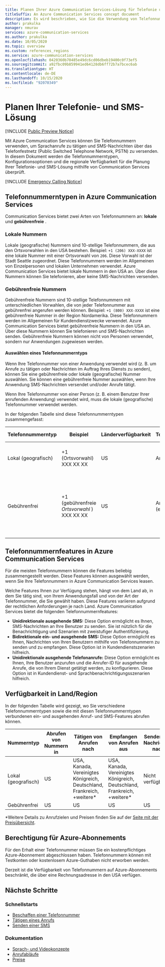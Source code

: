 ```yaml
---
title: Planen Ihrer Azure Communication Services-Lösung für Telefonie und SMS
titleSuffix: An Azure Communication Services concept document
description: Es wird beschrieben, wie Sie die Verwendung von Telefonnummern und der Telefoniefunktionen effektiv planen.
author: prakulka
manager: nmurav
services: azure-communication-services
ms.author: prakulka
ms.date: 10/05/2020
ms.topic: overview
ms.custom: references_regions
ms.service: azure-communication-services
ms.openlocfilehash: 0420360b70485e49dc6cd06dbeb19400c0f73ef5
ms.sourcegitcommit: a92fbc09b859941ed64128db6ff72b7a7bcec6ab
ms.translationtype: HT
ms.contentlocale: de-DE
ms.lasthandoff: 10/15/2020
ms.locfileid: "92070349"
---
```

# <a name="plan-your-telephony-and-sms-solution"></a>Planen Ihrer Telefonie- und SMS-Lösung

[!INCLUDE [Public Preview Notice](../../includes/public-preview-include.md)]


Mit Azure Communication Services können Sie Telefonnummern verwenden, um Sprachanrufe zu tätigen und SMS-Nachrichten über das Telefonfestnetz (Public Switched Telephone Network, PSTN) zu versenden. In diesem Dokument werden die Telefonnummerntypen, Konfigurationsoptionen und die regionale Verfügbarkeit für die Planung Ihrer Telefonie- und SMS-Lösung mithilfe von Communication Services überprüft.

[!INCLUDE [Emergency Calling Notice](../../includes/emergency-calling-notice-include.md)]


## <a name="phone-number-types-in-azure-communication-services"></a>Telefonnummerntypen in Azure Communication Services
 
Communication Services bietet zwei Arten von Telefonnummern an: **lokale** und **gebührenfreie** . 

### <a name="local-numbers"></a>Lokale Nummern
Lokale (geografische) Nummern sind 10-stellige Telefonnummern, die aus den Ortsvorwahlen in den USA bestehen. Beispiel: `+1 (206) XXX-XXXX` ist eine lokale Nummer mit einer Ortsvorwahl von `206`. Diese Vorwahl ist der Stadt Seattle zugeordnet. Diese Telefonnummern werden im Allgemeinen von Einzelpersonen und lokalen Unternehmen verwendet. Azure Communication Services bietet lokale Nummern in den USA an. Über diese Nummern können Sie telefonieren, aber keine SMS-Nachrichten versenden. 

### <a name="toll-free-numbers"></a>Gebührenfreie Nummern
Gebührenfreie Nummern sind 10-stellige Telefonnummern mit unterschiedlichen Vorwahlen, die von jeder Telefonnummer aus gebührenfrei angerufen werden können. Beispiel: `+1 (800) XXX-XXXX` ist eine gebührenfreie Nummer in der Region Nordamerika. Diese Telefonnummern werden im Allgemeinen für Kundendienstzwecke verwendet. Azure Communication Services bietet gebührenfreie Nummern in den USA an. Über diese Nummern können Sie telefonieren und SMS-Nachrichten senden. Gebührenfreie Nummern können nicht von Personen verwendet, sondern nur Anwendungen zugewiesen werden.

#### <a name="choosing-a-phone-number-type"></a>Auswählen eines Telefonnummerntyps

Wenn Ihre Telefonnummer von einer Anwendung verwendet wird (z. B. um Anrufe zu tätigen oder Nachrichten im Auftrag Ihres Diensts zu senden), können Sie eine gebührenfreie oder lokale (geografische) Nummer auswählen. Sie können eine gebührenfreie Nummer auswählen, wenn Ihre Anwendung SMS-Nachrichten versendet und/oder Anrufe tätigt.

Wenn Ihre Telefonnummer von einer Person (z. B. einem Benutzer Ihrer anrufenden Anwendung) verwendet wird, muss die lokale (geografische) Telefonnummer verwendet werden. 

In der folgenden Tabelle sind diese Telefonnummerntypen zusammengefasst: 

| Telefonnummerntyp | Beispiel                              | Länderverfügbarkeit    | Telefonnummernfähigkeit |Gängiger Anwendungsfall                                                                                                     |
| ----------------- | ------------------------------------ | ----------------------- | ------------------------|------------------------------------------------------------------------------------------------------------------- |
| Lokal (geografisch)        | +1 (Ortsvorwahl) XXX XX XX  | US                      | Anrufe (ausgehend) | Zuweisen von Telefonnummern zu Benutzern in Ihren Anwendungen  |
| Gebührenfrei         | +1 (gebührenfreie *Ortsvorwahl* ) XXX XX XX | US                      | Anrufe (ausgehend), SMS (eingehend/ausgehend)| Zuweisen von Telefonnummern zu IVR-Systemen (Interactive Voice Response, Interaktive Sprachantwort) oder Bots, SMS-Anwendungen                                        |


## <a name="phone-number-features-in-azure-communication-services"></a>Telefonnummernfeatures in Azure Communication Services 

Für die meisten Telefonnummern können die Features beliebig zusammengestellt werden. Diese Features können ausgewählt werden, wenn Sie Ihre Telefonnummern in Azure Communication Services leasen.

Welche Features Ihnen zur Verfügung stehen, hängt von dem Land ab, in dem Sie tätig sind, von Ihrem Anwendungsfall und von der Art der Telefonnummer, die Sie gewählt haben. Diese Features variieren aufgrund der rechtlichen Anforderungen je nach Land. Azure Communication Services bietet die folgenden Telefonnummernfeatures:

- **Unidirektionale ausgehende SMS:** Diese Option ermöglicht es Ihnen, SMS-Nachrichten an Ihre Benutzer zu senden. Sie ist nützlich für die Benachrichtigung und Szenarien mit zweistufiger Authentifizierung. 
- **Bidirektionale ein- und ausgehende SMS:** Diese Option ermöglicht es Ihnen, Nachrichten von Ihren Benutzern mithilfe von Telefonnummern zu senden und zu empfangen. Diese Option ist in Kundendienstszenarien hilfreich.
- **Unidirektionale ausgehende Telefonanrufe:** Diese Option ermöglicht es Ihnen, Ihre Benutzer anzurufen und die Anrufer-ID für ausgehende Anrufe, die von Ihrem Dienst getätigt werden, zu konfigurieren. Diese Option ist in Kundendienst- und Sprachbenachrichtigungsszenarien hilfreich.

## <a name="countryregion-availability"></a>Verfügbarkeit in Land/Region

In der folgenden Tabelle wird gezeigt, wo Sie verschiedene Telefonnummerntypen sowie die mit diesen Telefonnummerntypen verbundenen ein- und ausgehenden Anruf- und SMS-Features abrufen können.

|Nummerntyp| Abrufen von Nummern in | Tätigen von Anrufen nach                                        | Empfangen von Anrufen aus                                    |Senden von Nachrichten nach       | Empfangen von Nachrichten aus |
|-----------| ------------------ | ---------------------------------------------------  |-------------------------------------------------------|-----------------------|--------|
| Lokal (geografisch)  | US                 | USA, Kanada, Vereinigtes Königreich, Deutschland, Frankreich, +weitere*| USA, Kanada, Vereinigtes Königreich, Deutschland, Frankreich, +weitere* |Nicht verfügbar| Nicht verfügbar |
| Gebührenfrei | US                 | US                                                   | US                                                    |US                | US |

*Weitere Details zu Anrufzielen und Preisen finden Sie auf der [Seite mit der Preisübersicht](../pricing.md).

## <a name="azure-subscriptions-eligibility"></a>Berechtigung für Azure-Abonnements

Für den Erhalt einer Telefonnummer müssen Sie ein kostenpflichtiges Azure-Abonnement abgeschlossen haben. Telefonnummern können mit Testkonten oder kostenlosem Azure-Guthaben nicht erworben werden. 

Derzeit ist die Verfügbarkeit von Telefonnummern auf Azure-Abonnements beschränkt, die über eine Rechnungsadresse in den USA verfügen.

## <a name="next-steps"></a>Nächste Schritte

### <a name="quickstarts"></a>Schnellstarts

- [Beschaffen einer Telefonnummer](../../quickstarts/telephony-sms/get-phone-number.md)
- [Tätigen eines Anrufs](../../quickstarts/voice-video-calling/calling-client-samples.md)
- [Senden einer SMS](../../quickstarts/telephony-sms/send.md)

### <a name="conceptual-documentation"></a>Dokumentation

- [Sprach- und Videokonzepte](../voice-video-calling/about-call-types.md)
- [Anrufabläufe](../call-flows.md)
- [Preise](../pricing.md)
